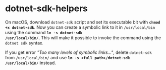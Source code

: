 # dotnet-sdk-helpers

On macOS, download <code>dotnet-sdk</code> script and set its executable bit with **<code>chmod +x dotnet-sdk</code>**. Now you can create a symbolic link to it in <code>/usr/local/bin</code> using the command **<code>ln -s dotnet-sdk /usr/local/bin/</code>**. This will make it possible to invoke the command using the <code>dotnet sdk</code> syntax.

If you get error *"Too many levels of symbolic links..."*, delete <code>dotnet-sdk</code> from <code>/usr/local/bin/</code> and use **<code>ln -s \<full path\>/dotnet-sdk /usr/local/bin/</code>** instead.
